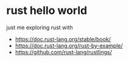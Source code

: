 # rust hello world

just me exploring rust with

- https://doc.rust-lang.org/stable/book/
- https://doc.rust-lang.org/rust-by-example/
- https://github.com/rust-lang/rustlings/
